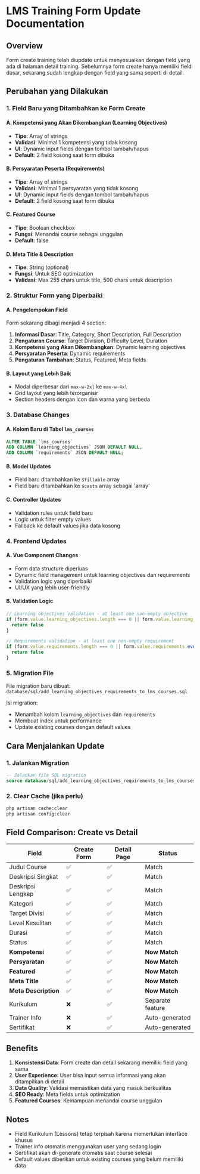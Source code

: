 # LMS Training Form Update Documentation

## Overview
Form create training telah diupdate untuk menyesuaikan dengan field yang ada di halaman detail training. Sebelumnya form create hanya memiliki field dasar, sekarang sudah lengkap dengan field yang sama seperti di detail.

## Perubahan yang Dilakukan

### 1. Field Baru yang Ditambahkan ke Form Create

#### A. Kompetensi yang Akan Dikembangkan (Learning Objectives)
- **Tipe**: Array of strings
- **Validasi**: Minimal 1 kompetensi yang tidak kosong
- **UI**: Dynamic input fields dengan tombol tambah/hapus
- **Default**: 2 field kosong saat form dibuka

#### B. Persyaratan Peserta (Requirements)
- **Tipe**: Array of strings
- **Validasi**: Minimal 1 persyaratan yang tidak kosong
- **UI**: Dynamic input fields dengan tombol tambah/hapus
- **Default**: 2 field kosong saat form dibuka

#### C. Featured Course
- **Tipe**: Boolean checkbox
- **Fungsi**: Menandai course sebagai unggulan
- **Default**: false

#### D. Meta Title & Description
- **Tipe**: String (optional)
- **Fungsi**: Untuk SEO optimization
- **Validasi**: Max 255 chars untuk title, 500 chars untuk description

### 2. Struktur Form yang Diperbaiki

#### A. Pengelompokan Field
Form sekarang dibagi menjadi 4 section:
1. **Informasi Dasar**: Title, Category, Short Description, Full Description
2. **Pengaturan Course**: Target Division, Difficulty Level, Duration
3. **Kompetensi yang Akan Dikembangkan**: Dynamic learning objectives
4. **Persyaratan Peserta**: Dynamic requirements
5. **Pengaturan Tambahan**: Status, Featured, Meta fields

#### B. Layout yang Lebih Baik
- Modal diperbesar dari `max-w-2xl` ke `max-w-4xl`
- Grid layout yang lebih terorganisir
- Section headers dengan icon dan warna yang berbeda

### 3. Database Changes

#### A. Kolom Baru di Tabel `lms_courses`
```sql
ALTER TABLE `lms_courses` 
ADD COLUMN `learning_objectives` JSON DEFAULT NULL,
ADD COLUMN `requirements` JSON DEFAULT NULL;
```

#### B. Model Updates
- Field baru ditambahkan ke `$fillable` array
- Field baru ditambahkan ke `$casts` array sebagai 'array'

#### C. Controller Updates
- Validation rules untuk field baru
- Logic untuk filter empty values
- Fallback ke default values jika data kosong

### 4. Frontend Updates

#### A. Vue Component Changes
- Form data structure diperluas
- Dynamic field management untuk learning objectives dan requirements
- Validation logic yang diperbaiki
- UI/UX yang lebih user-friendly

#### B. Validation Logic
```javascript
// Learning objectives validation - at least one non-empty objective
if (form.value.learning_objectives.length === 0 || form.value.learning_objectives.every(obj => !obj.trim())) {
  return false
}

// Requirements validation - at least one non-empty requirement
if (form.value.requirements.length === 0 || form.value.requirements.every(req => !req.trim())) {
  return false
}
```

### 5. Migration File

File migration baru dibuat: `database/sql/add_learning_objectives_requirements_to_lms_courses.sql`

Isi migration:
- Menambah kolom `learning_objectives` dan `requirements`
- Membuat index untuk performance
- Update existing courses dengan default values

## Cara Menjalankan Update

### 1. Jalankan Migration
```sql
-- Jalankan file SQL migration
source database/sql/add_learning_objectives_requirements_to_lms_courses.sql
```

### 2. Clear Cache (jika perlu)
```bash
php artisan cache:clear
php artisan config:clear
```

## Field Comparison: Create vs Detail

| Field | Create Form | Detail Page | Status |
|-------|-------------|-------------|---------|
| Judul Course | ✅ | ✅ | Match |
| Deskripsi Singkat | ✅ | ✅ | Match |
| Deskripsi Lengkap | ✅ | ✅ | Match |
| Kategori | ✅ | ✅ | Match |
| Target Divisi | ✅ | ✅ | Match |
| Level Kesulitan | ✅ | ✅ | Match |
| Durasi | ✅ | ✅ | Match |
| Status | ✅ | ✅ | Match |
| **Kompetensi** | ✅ | ✅ | **Now Match** |
| **Persyaratan** | ✅ | ✅ | **Now Match** |
| **Featured** | ✅ | ✅ | **Now Match** |
| **Meta Title** | ✅ | ✅ | **Now Match** |
| **Meta Description** | ✅ | ✅ | **Now Match** |
| Kurikulum | ❌ | ✅ | Separate feature |
| Trainer Info | ❌ | ✅ | Auto-generated |
| Sertifikat | ❌ | ✅ | Auto-generated |

## Benefits

1. **Konsistensi Data**: Form create dan detail sekarang memiliki field yang sama
2. **User Experience**: User bisa input semua informasi yang akan ditampilkan di detail
3. **Data Quality**: Validasi memastikan data yang masuk berkualitas
4. **SEO Ready**: Meta fields untuk optimization
5. **Featured Courses**: Kemampuan menandai course unggulan

## Notes

- Field Kurikulum (Lessons) tetap terpisah karena memerlukan interface khusus
- Trainer info otomatis menggunakan user yang sedang login
- Sertifikat akan di-generate otomatis saat course selesai
- Default values diberikan untuk existing courses yang belum memiliki data
